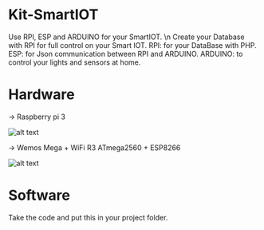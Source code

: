 # Kit-SmartIOT
Use RPI, ESP and ARDUINO for your SmartIOT. \n
Create your Database with RPI for full control on your Smart IOT.
  RPI: for your DataBase with PHP.
  ESP: for Json communication between RPI and ARDUINO.
  ARDUINO: to control your lights and sensors at home. 

# Hardware
-> Raspberry pi 3 

![alt text](https://github.com/AyliBox/Dev_SmartIOT/blob/master/Hardware/RPI/raspberry-pi3.jpg)

-> Wemos Mega + WiFi R3 ATmega2560 + ESP8266

![alt text](https://github.com/AyliBox/Dev_SmartIOT/blob/master/Hardware/ARDUINO%2BESP/emos-mega%2Besp.jpg)


# Software
Take the code and put this in your project folder.


